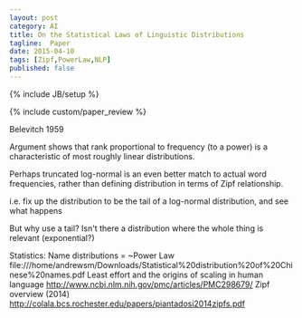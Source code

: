 ```yaml
---
layout: post
category: AI
title: On the Statistical Laws of Linguistic Distributions
tagline:  Paper 
date: 2015-04-10
tags: [Zipf,PowerLaw,NLP]
published: false
---
```

{% include JB/setup %}

{% include custom/paper_review %}


Belevitch 1959

Argument shows that rank proportional to frequency (to a power) is a 
characteristic of most roughly linear distributions.  


Perhaps truncated log-normal is an even better match to actual word frequencies, 
rather than defining distribution in terms of Zipf relationship.

i.e. fix up the distribution to be the tail of a log-normal distribution, and see what happens

But why use a tail?  Isn't there a distribution where the whole thing is relevant (exponential?)

    
  Statistics:
    Name distributions = ~Power Law
      file:///home/andrewsm/Downloads/Statistical%20distribution%20of%20Chinese%20names.pdf
    Least effort and the origins of scaling in human language
      http://www.ncbi.nlm.nih.gov/pmc/articles/PMC298679/
    Zipf overview (2014)
      http://colala.bcs.rochester.edu/papers/piantadosi2014zipfs.pdf
